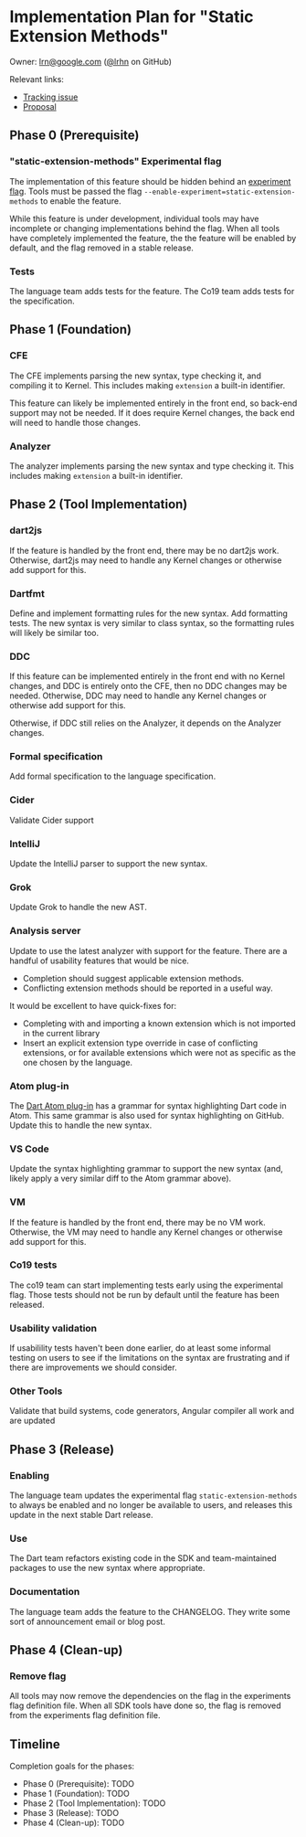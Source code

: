 # Implementation Plan for "Static Extension Methods"

Owner: lrn@google.com ([@lrhn](https://github.com/lrhn/) on GitHub)

Relevant links:

* [Tracking issue](https://github.com/dart-lang/language/issues/41)
* [Proposal](https://github.com/dart-lang/language/blob/master/accepted/future-releases/static-extension-methods/feature-specification.md)

## Phase 0 (Prerequisite)

### "static-extension-methods" Experimental flag

The implementation of this feature should be hidden behind an [experiment
flag][]. Tools must be passed the flag
`--enable-experiment=static-extension-methods` to enable the feature.

[experiment flag]: https://github.com/dart-lang/sdk/blob/master/docs/process/experimental-flags.md

While this feature is under development, individual tools may have incomplete or
changing implementations behind the flag. When all tools have completely
implemented the feature, the the feature will be enabled by default, and the
flag removed in a stable release.

### Tests

The language team adds tests for the feature.
The Co19 team adds tests for the specification.

## Phase 1 (Foundation)

### CFE

The CFE implements parsing the new syntax, type checking it, and compiling it to
Kernel. This includes making `extension` a built-in identifier.

This feature can likely be implemented entirely in the front end, so back-end
support may not be needed. If it does require Kernel changes, the back end will
need to handle those changes.

### Analyzer

The analyzer implements parsing the new syntax and type checking it.
This includes making `extension` a built-in identifier.

## Phase 2 (Tool Implementation)

### dart2js

If the feature is handled by the front end, there may be no dart2js work.
Otherwise, dart2js may need to handle any Kernel changes or otherwise add
support for this.

### Dartfmt

Define and implement formatting rules for the new syntax. Add formatting tests.
The new syntax is very similar to class syntax, so the formatting rules will likely be similar too.

### DDC

If this feature can be implemented entirely in the front end with no Kernel
changes, and DDC is entirely onto the CFE, then no DDC changes may be needed.
Otherwise, DDC may need to handle any Kernel changes or otherwise add support
for this.

Otherwise, if DDC still relies on the Analyzer, it depends on the Analyzer changes.

### Formal specification

Add formal specification to the language specification.

### Cider

Validate Cider support

### IntelliJ

Update the IntelliJ parser to support the new syntax.

### Grok

Update Grok to handle the new AST.

### Analysis server

Update to use the latest analyzer with support for the feature. There are a
handful of usability features that would be nice.

* Completion should suggest applicable extension methods.
* Conflicting extension methods should be reported in a useful way.

It would be excellent to have quick-fixes for:

*   Completing with and importing a known extension which is not imported in the current library
*   Insert an explicit extension type override in case of conflicting extensions, 
    or for available extensions which were not as specific as the one chosen by the language.

### Atom plug-in

The [Dart Atom plug-in][atom] has a grammar for syntax highlighting Dart code in
Atom. This same grammar is also used for syntax highlighting on GitHub. Update
this to handle the new syntax.

[atom]: https://github.com/dart-atom/dart

### VS Code

Update the syntax highlighting grammar to support the new syntax (and,
likely apply a very similar diff to the Atom grammar above).

### VM

If the feature is handled by the front end, there may be no VM work. Otherwise,
the VM may need to handle any Kernel changes or otherwise add support for this.

### Co19 tests

The co19 team can start implementing tests early using the experimental flag.
Those tests should not be run by default until the feature has been released.

### Usability validation

If usabilility tests haven't been done earlier, do at least some informal
testing on users to see if the limitations on the syntax are frustrating and if
there are improvements we should consider.

### Other Tools

Validate that build systems, code generators, Angular compiler all work and are updated

## Phase 3 (Release)

### Enabling

The language team updates the experimental flag `static-extension-methods` to
always be enabled and no longer be available to users, and releases this update
in the next stable Dart release.

### Use

The Dart team refactors existing code in the SDK and team-maintained packages
to use the new syntax where appropriate.

### Documentation

The language team adds the feature to the CHANGELOG. They write some sort of
announcement email or blog post.

## Phase 4 (Clean-up)

### Remove flag

All tools may now remove the dependencies on the flag in the experiments flag
definition file. When all SDK tools have done so, the flag is removed from the
experiments flag definition file.

## Timeline

Completion goals for the phases:

*   Phase 0 (Prerequisite): TODO
*   Phase 1 (Foundation): TODO
*   Phase 2 (Tool Implementation): TODO
*   Phase 3 (Release): TODO
*   Phase 4 (Clean-up): TODO
